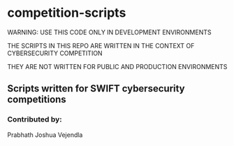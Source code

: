 # competition-scripts
WARNING: USE THIS CODE ONLY IN DEVELOPMENT ENVIRONMENTS 

THE SCRIPTS IN THIS REPO ARE WRITTEN IN THE CONTEXT OF CYBERSECURITY COMPETITION 

THEY ARE NOT WRITTEN FOR PUBLIC AND PRODUCTION ENVIRONMENTS 

## Scripts written for SWIFT cybersecurity competitions

### Contributed by:

Prabhath Joshua Vejendla
